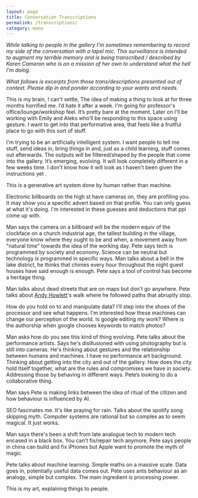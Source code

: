 ```yaml
---
layout: page
title: Conversation Transcriptions
permalink: /transcriptions/
category: menu
---
```


*While talking to people in the gallery I'm sometimes remembering to record my side of the conversation with a lapel mic. This surveillance is intended to augment my terrible memory and is being transcribed / described by Karen Cameron who is on a mission of her own to understand what the hell I'm doing.*

*What follows is excerpts from those trans/descriptions presented out of context. Please dip in and ponder according to your wants and needs.*


This is my brain, I can't settle, The idea of making a thing to look at for three months horrified me. I’d hate it after a week. I'm going for professor's office/lounge/workshop feel. It’s pretty bare at the moment. Later on I'll be working with Emily and Aleks who’ll be responding to this space using gesture. I want to get into that performative area, that feels like a fruitful place to go with this sort of stuff.

I'm trying to be an artificially intelligent system. I want people to tell me stuff, send ideas in, bring things in and, just as a child learning, stuff comes out afterwards. The outputs will be filtered/shaped by the people that come into the gallery. It’s emerging, evolving. It will look completely different in a few weeks time. I don't know how it will look as I haven't been given the instructions yet .

This is a generative art system done by human rather than machine.

Electronic billboards on the high st have cameras on, they are profiling you. It may show you a specific advert based on that profile. You can only guess at what it's doing. I'm interested in these guesses and deductions that ppl come up with.

Man says the camera on a billboard will be the modern equiv of the clockface on a church industrial age, the tallest building in the village, everyone know where they ought to be and when, a movement away from "natural time" towards the idea of the working day. Pete says tech is programmed by society and economy. Science can be neutral but technology is programmed in specific ways. Man talks about a bell in the lake district, he thinks that chimes every hour throughout the night guest houses have said enough is enough. Pete says a tool of control has become a heritage thing.

Man talks about dead streets that are on maps but don't go anywhere. Pete talks about [Andy Howlett](http://andyhowlett.co.uk)'s walk where he followed paths that abruptly stop. 


How do you hold on to and manipulate data? I'll step into the shoes of the processor and see what happens. I'm interested how these machines can change our perception of the world. Is google editing my work? Where is the authorship when google chooses keywords to match photos?

Man asks how do you see this kind of thing evolving. Pete talks about the performance artists. Says he's disillusioned with using photography but is still into cameras. He's thinking about gestures and the relationship between humans and machines. I have no performance art background. Thinking about getting into the city and out of the gallery. How does the city hold itself together, what are the rules and compromises we have in society. Addressing those by behaving in different ways. Pete’s looking to do a collaborative thing.

Man says Pete is making links between the idea of ritual of the citizen and how behaviour is influenced by AI.

SEO fascinates me. It's like praying for rain. Talks about the spotify song skipping myth. Computer systems are rational but so complex as to seem magical. It just works.

Man says there's been a shift from late analogue tech to modern tech encased in a black box. You can't fix/repair tech anymore. Pete says people in china can build and fix iPhones but Apple want to promote the myth of magic. 

Pete talks about machine learning. Simple maths on a massive scale. Data goes in, potentially useful data comes out. Pete uses ants behaviour as an analogy, simple but complex. The main ingredient is processing power.

This is my art, explaining things to people.



